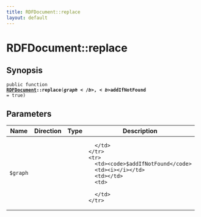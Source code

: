 ```yaml
---
title: RDFDocument::replace
layout: default
---
```


# RDFDocument::replace

## Synopsis

<code>public function <b><a href="RDFDocument">RDFDocument</a>::replace</b>(<b>$graph</b>, <b>$addIfNotFound</b> = true)</code>

## Parameters

<table>
  <thead>
    <tr>
      <th>Name</th>
      <th>Direction</th>
      <th>Type</th>
      <th>Description</th>
    </tr>
  </thead>
  <tbody>
    <tr>
      <td><code>$graph</code>
      <td><i></i></td>
      <td></td>
      <td>

      </td>
    </tr>
    <tr>
      <td><code>$addIfNotFound</code>
      <td><i></i></td>
      <td></td>
      <td>

      </td>
    </tr>
  </tbody>
</table>

